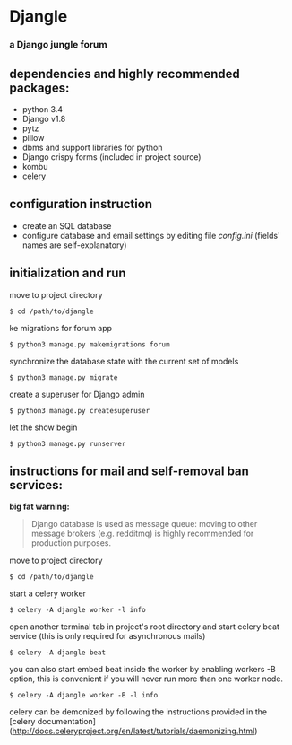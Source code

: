 
# Djangle
### a Django jungle forum

## dependencies and highly recommended packages:

* python 3.4
* Django v1.8
* pytz
* pillow
* dbms and support libraries for python
* Django crispy forms (included in project source)
* kombu
* celery

## configuration instruction

* create an SQL database
* configure database and email settings by editing file *config.ini* (fields' names are self-explanatory)

## initialization and run

move to project directory

    $ cd /path/to/djangle
ke migrations for forum app

    $ python3 manage.py makemigrations forum

synchronize the database state with the current set of models

    $ python3 manage.py migrate

create a superuser for Django admin

    $ python3 manage.py createsuperuser

let the show begin

    $ python3 manage.py runserver

## instructions for mail and self-removal ban services:

**big fat warning:**
> Django database is used as message queue: moving to other message brokers (e.g. redditmq) is highly recommended for
> production purposes.

move to project directory

    $ cd /path/to/djangle

start a celery worker

    $ celery -A djangle worker -l info

open another terminal tab in project's root directory and start celery beat service
(this is only required for asynchronous mails)

    $ celery -A djangle beat

you can also start embed beat inside the worker by enabling workers -B option, this is convenient if you will never
run more than one worker node.

    $ celery -A djangle worker -B -l info

celery can be demonized by following the instructions provided in the [celery documentation]
(http://docs.celeryproject.org/en/latest/tutorials/daemonizing.html)
